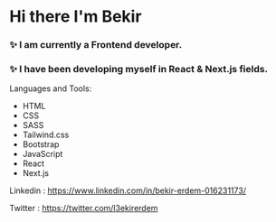 # Hi there I'm Bekir

### ✨ I am currently a Frontend developer.

### ✨ I have been developing myself in React & Next.js fields.

Languages and Tools:

- HTML
- CSS
- SASS
- Tailwind.css
- Bootstrap
- JavaScript
- React
- Next.js

Linkedin : https://www.linkedin.com/in/bekir-erdem-016231173/

Twitter : https://twitter.com/l3ekirerdem
